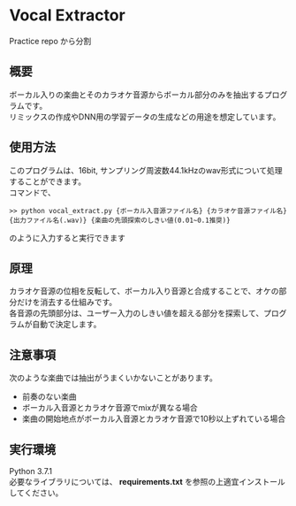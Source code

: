 # Vocal Extractor    
 Practice repo から分割  
## 概要
ボーカル入りの楽曲とそのカラオケ音源からボーカル部分のみを抽出するプログラムです。  
リミックスの作成やDNN用の学習データの生成などの用途を想定しています。


## 使用方法     
このプログラムは、16bit, サンプリング周波数44.1kHzのwav形式について処理することができます。  
コマンドで、
```
>> python vocal_extract.py {ボーカル入音源ファイル名} {カラオケ音源ファイル名} {出力ファイル名(.wav)} {楽曲の先頭探索のしきい値(0.01~0.1推奨)}  
```
のように入力すると実行できます    


## 原理
カラオケ音源の位相を反転して、ボーカル入り音源と合成することで、オケの部分だけを消去する仕組みです。  
各音源の先頭部分は、ユーザー入力のしきい値を超える部分を探索して、プログラムが自動で決定します。    


## 注意事項  
次のような楽曲では抽出がうまくいかないことがあります。  
- 前奏のない楽曲  
- ボーカル入音源とカラオケ音源でmixが異なる場合  
- 楽曲の開始地点がボーカル入音源とカラオケ音源で10秒以上ずれている場合    


## 実行環境  
Python 3.7.1  
必要なライブラリについては、 __requirements.txt__ を参照の上適宜インストールしてください。    
